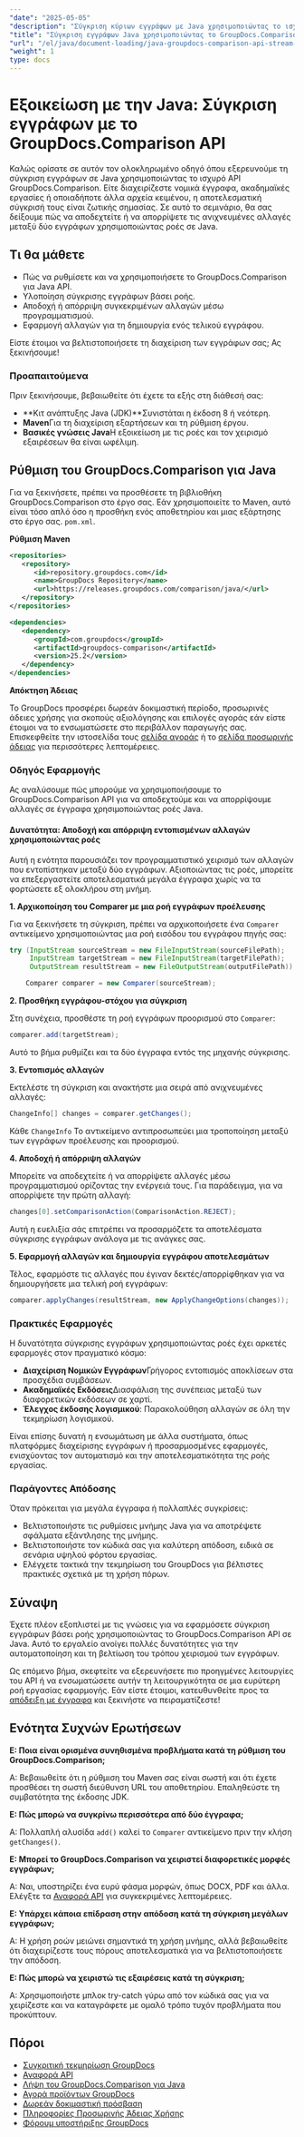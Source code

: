 ```yaml
---
"date": "2025-05-05"
"description": "Σύγκριση κύριων εγγράφων με Java χρησιμοποιώντας το ισχυρό API GroupDocs.Comparison. Μάθετε τεχνικές που βασίζονται σε ροή για αποτελεσματικό χειρισμό νομικών, ακαδημαϊκών και λογισμικών εγγράφων."
"title": "Σύγκριση εγγράφων Java χρησιμοποιώντας το GroupDocs.Comparison API&#58; Μια προσέγγιση βασισμένη σε ροή"
"url": "/el/java/document-loading/java-groupdocs-comparison-api-stream-document-compare/"
"weight": 1
type: docs
---
```

# Εξοικείωση με την Java: Σύγκριση εγγράφων με το GroupDocs.Comparison API

Καλώς ορίσατε σε αυτόν τον ολοκληρωμένο οδηγό όπου εξερευνούμε τη σύγκριση εγγράφων σε Java χρησιμοποιώντας το ισχυρό API GroupDocs.Comparison. Είτε διαχειρίζεστε νομικά έγγραφα, ακαδημαϊκές εργασίες ή οποιαδήποτε άλλα αρχεία κειμένου, η αποτελεσματική σύγκρισή τους είναι ζωτικής σημασίας. Σε αυτό το σεμινάριο, θα σας δείξουμε πώς να αποδεχτείτε ή να απορρίψετε τις ανιχνευμένες αλλαγές μεταξύ δύο εγγράφων χρησιμοποιώντας ροές σε Java.

## Τι θα μάθετε

- Πώς να ρυθμίσετε και να χρησιμοποιήσετε το GroupDocs.Comparison για Java API.
- Υλοποίηση σύγκρισης εγγράφων βάσει ροής.
- Αποδοχή ή απόρριψη συγκεκριμένων αλλαγών μέσω προγραμματισμού.
- Εφαρμογή αλλαγών για τη δημιουργία ενός τελικού εγγράφου.

Είστε έτοιμοι να βελτιστοποιήσετε τη διαχείριση των εγγράφων σας; Ας ξεκινήσουμε!

### Προαπαιτούμενα

Πριν ξεκινήσουμε, βεβαιωθείτε ότι έχετε τα εξής στη διάθεσή σας:

- **Κιτ ανάπτυξης Java (JDK)**Συνιστάται η έκδοση 8 ή νεότερη.
- **Maven**Για τη διαχείριση εξαρτήσεων και τη ρύθμιση έργου.
- **Βασικές γνώσεις Java**Η εξοικείωση με τις ροές και τον χειρισμό εξαιρέσεων θα είναι ωφέλιμη.

## Ρύθμιση του GroupDocs.Comparison για Java

Για να ξεκινήσετε, πρέπει να προσθέσετε τη βιβλιοθήκη GroupDocs.Comparison στο έργο σας. Εάν χρησιμοποιείτε το Maven, αυτό είναι τόσο απλό όσο η προσθήκη ενός αποθετηρίου και μιας εξάρτησης στο έργο σας. `pom.xml`.

**Ρύθμιση Maven**

```xml
<repositories>
   <repository>
      <id>repository.groupdocs.com</id>
      <name>GroupDocs Repository</name>
      <url>https://releases.groupdocs.com/comparison/java/</url>
   </repository>
</repositories>

<dependencies>
   <dependency>
      <groupId>com.groupdocs</groupId>
      <artifactId>groupdocs-comparison</artifactId>
      <version>25.2</version>
   </dependency>
</dependencies>
```

**Απόκτηση Άδειας**

Το GroupDocs προσφέρει δωρεάν δοκιμαστική περίοδο, προσωρινές άδειες χρήσης για σκοπούς αξιολόγησης και επιλογές αγοράς εάν είστε έτοιμοι να το ενσωματώσετε στο περιβάλλον παραγωγής σας. Επισκεφθείτε την ιστοσελίδα τους [σελίδα αγοράς](https://purchase.groupdocs.com/buy) ή το [σελίδα προσωρινής άδειας](https://purchase.groupdocs.com/temporary-license/) για περισσότερες λεπτομέρειες.

### Οδηγός Εφαρμογής

Ας αναλύσουμε πώς μπορούμε να χρησιμοποιήσουμε το GroupDocs.Comparison API για να αποδεχτούμε και να απορρίψουμε αλλαγές σε έγγραφα χρησιμοποιώντας ροές Java.

#### Δυνατότητα: Αποδοχή και απόρριψη εντοπισμένων αλλαγών χρησιμοποιώντας ροές

Αυτή η ενότητα παρουσιάζει τον προγραμματιστικό χειρισμό των αλλαγών που εντοπίστηκαν μεταξύ δύο εγγράφων. Αξιοποιώντας τις ροές, μπορείτε να επεξεργαστείτε αποτελεσματικά μεγάλα έγγραφα χωρίς να τα φορτώσετε εξ ολοκλήρου στη μνήμη.

**1. Αρχικοποίηση του Comparer με μια ροή εγγράφων προέλευσης**

Για να ξεκινήσετε τη σύγκριση, πρέπει να αρχικοποιήσετε ένα `Comparer` αντικείμενο χρησιμοποιώντας μια ροή εισόδου του εγγράφου πηγής σας:

```java
try (InputStream sourceStream = new FileInputStream(sourceFilePath);
     InputStream targetStream = new FileInputStream(targetFilePath);
     OutputStream resultStream = new FileOutputStream(outputFilePath)) {

    Comparer comparer = new Comparer(sourceStream);
```

**2. Προσθήκη εγγράφου-στόχου για σύγκριση**

Στη συνέχεια, προσθέστε τη ροή εγγράφων προορισμού στο `Comparer`:

```java
comparer.add(targetStream);
```

Αυτό το βήμα ρυθμίζει και τα δύο έγγραφα εντός της μηχανής σύγκρισης.

**3. Εντοπισμός αλλαγών**

Εκτελέστε τη σύγκριση και ανακτήστε μια σειρά από ανιχνευμένες αλλαγές:

```java
ChangeInfo[] changes = comparer.getChanges();
```

Κάθε `ChangeInfo` Το αντικείμενο αντιπροσωπεύει μια τροποποίηση μεταξύ των εγγράφων προέλευσης και προορισμού.

**4. Αποδοχή ή απόρριψη αλλαγών**

Μπορείτε να αποδεχτείτε ή να απορρίψετε αλλαγές μέσω προγραμματισμού ορίζοντας την ενέργειά τους. Για παράδειγμα, για να απορρίψετε την πρώτη αλλαγή:

```java
changes[0].setComparisonAction(ComparisonAction.REJECT);
```

Αυτή η ευελιξία σάς επιτρέπει να προσαρμόζετε τα αποτελέσματα σύγκρισης εγγράφων ανάλογα με τις ανάγκες σας.

**5. Εφαρμογή αλλαγών και δημιουργία εγγράφου αποτελεσμάτων**

Τέλος, εφαρμόστε τις αλλαγές που έγιναν δεκτές/απορρίφθηκαν για να δημιουργήσετε μια τελική ροή εγγράφων:

```java
comparer.applyChanges(resultStream, new ApplyChangeOptions(changes));
```

### Πρακτικές Εφαρμογές

Η δυνατότητα σύγκρισης εγγράφων χρησιμοποιώντας ροές έχει αρκετές εφαρμογές στον πραγματικό κόσμο:

- **Διαχείριση Νομικών Εγγράφων**Γρήγορος εντοπισμός αποκλίσεων στα προσχέδια συμβάσεων.
- **Ακαδημαϊκές Εκδόσεις**Διασφάλιση της συνέπειας μεταξύ των διαφορετικών εκδόσεων σε χαρτί.
- **Έλεγχος έκδοσης λογισμικού**: Παρακολούθηση αλλαγών σε όλη την τεκμηρίωση λογισμικού.

Είναι επίσης δυνατή η ενσωμάτωση με άλλα συστήματα, όπως πλατφόρμες διαχείρισης εγγράφων ή προσαρμοσμένες εφαρμογές, ενισχύοντας τον αυτοματισμό και την αποτελεσματικότητα της ροής εργασίας.

### Παράγοντες Απόδοσης

Όταν πρόκειται για μεγάλα έγγραφα ή πολλαπλές συγκρίσεις:

- Βελτιστοποιήστε τις ρυθμίσεις μνήμης Java για να αποτρέψετε σφάλματα εξάντλησης της μνήμης.
- Βελτιστοποιήστε τον κώδικά σας για καλύτερη απόδοση, ειδικά σε σενάρια υψηλού φόρτου εργασίας.
- Ελέγχετε τακτικά την τεκμηρίωση του GroupDocs για βέλτιστες πρακτικές σχετικά με τη χρήση πόρων.

## Σύναψη

Έχετε πλέον εξοπλιστεί με τις γνώσεις για να εφαρμόσετε σύγκριση εγγράφων βάσει ροής χρησιμοποιώντας το GroupDocs.Comparison API σε Java. Αυτό το εργαλείο ανοίγει πολλές δυνατότητες για την αυτοματοποίηση και τη βελτίωση του τρόπου χειρισμού των εγγράφων.

Ως επόμενο βήμα, σκεφτείτε να εξερευνήσετε πιο προηγμένες λειτουργίες του API ή να ενσωματώσετε αυτήν τη λειτουργικότητα σε μια ευρύτερη ροή εργασίας εφαρμογής. Εάν είστε έτοιμοι, κατευθυνθείτε προς τα [απόδειξη με έγγραφα](https://docs.groupdocs.com/comparison/java/) και ξεκινήστε να πειραματίζεστε!

## Ενότητα Συχνών Ερωτήσεων

**Ε: Ποια είναι ορισμένα συνηθισμένα προβλήματα κατά τη ρύθμιση του GroupDocs.Comparison;**

Α: Βεβαιωθείτε ότι η ρύθμιση του Maven σας είναι σωστή και ότι έχετε προσθέσει τη σωστή διεύθυνση URL του αποθετηρίου. Επαληθεύστε τη συμβατότητα της έκδοσης JDK.

**Ε: Πώς μπορώ να συγκρίνω περισσότερα από δύο έγγραφα;**

Α: Πολλαπλή αλυσίδα `add()` καλεί το `Comparer` αντικείμενο πριν την κλήση `getChanges()`.

**Ε: Μπορεί το GroupDocs.Comparison να χειριστεί διαφορετικές μορφές εγγράφων;**

Α: Ναι, υποστηρίζει ένα ευρύ φάσμα μορφών, όπως DOCX, PDF και άλλα. Ελέγξτε τα [Αναφορά API](https://reference.groupdocs.com/comparison/java/) για συγκεκριμένες λεπτομέρειες.

**Ε: Υπάρχει κάποια επίδραση στην απόδοση κατά τη σύγκριση μεγάλων εγγράφων;**

Α: Η χρήση ροών μειώνει σημαντικά τη χρήση μνήμης, αλλά βεβαιωθείτε ότι διαχειρίζεστε τους πόρους αποτελεσματικά για να βελτιστοποιήσετε την απόδοση.

**Ε: Πώς μπορώ να χειριστώ τις εξαιρέσεις κατά τη σύγκριση;**

Α: Χρησιμοποιήστε μπλοκ try-catch γύρω από τον κώδικά σας για να χειρίζεστε και να καταγράφετε με ομαλό τρόπο τυχόν προβλήματα που προκύπτουν.

## Πόροι

- [Συγκριτική τεκμηρίωση GroupDocs](https://docs.groupdocs.com/comparison/java/)
- [Αναφορά API](https://reference.groupdocs.com/comparison/java/)
- [Λήψη του GroupDocs.Comparison για Java](https://releases.groupdocs.com/comparison/java/)
- [Αγορά προϊόντων GroupDocs](https://purchase.groupdocs.com/buy)
- [Δωρεάν δοκιμαστική πρόσβαση](https://releases.groupdocs.com/comparison/java/)
- [Πληροφορίες Προσωρινής Άδειας Χρήσης](https://purchase.groupdocs.com/temporary-license/)
- [Φόρουμ υποστήριξης GroupDocs](https://forum.groupdocs.com/c/comparison)